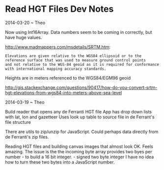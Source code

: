 Read HGT Files Dev Notes
========================


2014-03-20 ~ Theo

Now using Int16Array. Data numbers seem to be coming in correctly, but have huge values.

<http://www.madmappers.com/msdetails/SRTM.htm>:

    Elevations are given relative to the WGS84 ellipsoid or to the reference surface that was used to measure ground control points 
    and not relative to the WGS-84 geoid as it is required for conformance with international mapping accuracy standards.

Heights are in meters referenced to the WGS84/EGM96 geoid

http://gis.stackexchange.com/questions/90417/how-do-you-convert-srtm-hgt-elevations-from-wgs84-into-meters-above-sea-level

2014-03-19 ~ Theo

Build reader that opens any de Ferranti HGT file
App has drop down lists with lat, lon and gazetteer
Uses look up table to source file in de Ferrant's file structure 

There are utils to zip/unzip for JavaScript.
Could perhaps data directly from de Ferranti's zip files.

Reading HGT files and building canvas images that almost look OK.
Feels amazing.
The issue is the the incoming byte array provides two byes per number - to build a 16 bit integer. - signed two byte integer
I have no idea how to turn these two bytes into a JavaScript number.